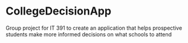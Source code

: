 # CollegeDecisionApp
Group project for IT 391 to create an application that helps prospective students make more informed decisions on what schools to attend
